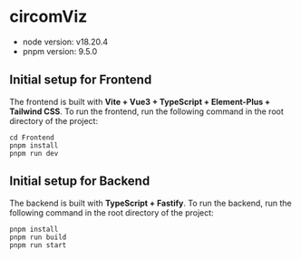 # circomViz

- node version: v18.20.4
- pnpm version: 9.5.0

## Initial setup for Frontend
The frontend is built with **Vite + Vue3 + TypeScript + Element-Plus + Tailwind CSS**. To run the frontend, run the following command in the root directory of the project:

```shell
cd Frontend
pnpm install
pnpm run dev
```

## Initial setup for Backend

The backend is built with **TypeScript + Fastify**. To run the backend, run the following command in the root directory of the project:
```shell
pnpm install
pnpm run build
pnpm run start
```